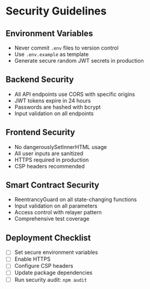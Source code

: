 # Security Guidelines

## Environment Variables
- Never commit `.env` files to version control
- Use `.env.example` as template
- Generate secure random JWT secrets in production

## Backend Security
- All API endpoints use CORS with specific origins
- JWT tokens expire in 24 hours
- Passwords are hashed with bcrypt
- Input validation on all endpoints

## Frontend Security
- No dangerouslySetInnerHTML usage
- All user inputs are sanitized
- HTTPS required in production
- CSP headers recommended

## Smart Contract Security
- ReentrancyGuard on all state-changing functions
- Input validation on all parameters
- Access control with relayer pattern
- Comprehensive test coverage

## Deployment Checklist
- [ ] Set secure environment variables
- [ ] Enable HTTPS
- [ ] Configure CSP headers
- [ ] Update package dependencies
- [ ] Run security audit: `npm audit`
